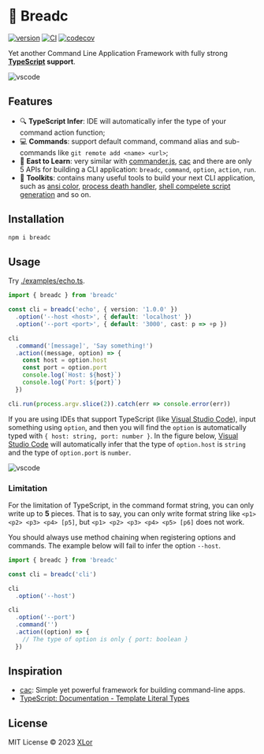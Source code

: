 # 🥪 Breadc

[![version](https://img.shields.io/npm/v/breadc?label=Breadc)](https://www.npmjs.com/package/breadc) [![CI](https://github.com/yjl9903/Breadc/actions/workflows/ci.yml/badge.svg)](https://github.com/yjl9903/Breadc/actions/workflows/ci.yml) [![codecov](https://codecov.io/gh/yjl9903/Breadc/branch/main/graph/badge.svg?token=F7PGOG62EF)](https://codecov.io/gh/yjl9903/Breadc)

Yet another Command Line Application Framework with fully strong **[TypeScript](https://www.typescriptlang.org/) support**.

![vscode](https://cdn.jsdelivr.net/gh/yjl9903/Breadc/images/vscode.png)

## Features

+ 🔍 **TypeScript Infer**: IDE will automatically infer the type of your command action function;
+ 💻 **Commands**: support default command, command alias and sub-commands like `git remote add <name> <url>`;
+ 📖 **East to Learn**: very similar with [commander.js](https://github.com/tj/commander.js/), [cac](https://github.com/cacjs/cac) and there are only 5 APIs for building a CLI application: `breadc`, `command`, `option`, `action`, `run`.
+ 🧰 **Toolkits**: contains many useful tools to build your next CLI application, such as [ansi color](https://github.com/yjl9903/Breadc/tree/main/packages/color), [process death handler](https://github.com/yjl9903/Breadc/tree/main/packages/death), [shell compelete script generation](https://github.com/yjl9903/Breadc/tree/main/packages/complete) and so on.

## Installation

```bash
npm i breadc
```

## Usage

Try [./examples/echo.ts](./examples/echo.ts).

```ts
import { breadc } from 'breadc'

const cli = breadc('echo', { version: '1.0.0' })
  .option('--host <host>', { default: 'localhost' })
  .option('--port <port>', { default: '3000', cast: p => +p })

cli
  .command('[message]', 'Say something!')
  .action((message, option) => {
    const host = option.host
    const port = option.port
    console.log(`Host: ${host}`)
    console.log(`Port: ${port}`)
  })

cli.run(process.argv.slice(2)).catch(err => console.error(err))
```

If you are using IDEs that support TypeScript (like [Visual Studio Code](https://code.visualstudio.com/)), input something using `option`, and then you will find the `option` is automatically typed with `{ host: string, port: number }`. In the figure below, [Visual Studio Code](https://code.visualstudio.com/) will automatically infer that the type of `option.host` is `string` and the type of `option.port` is `number`.

![vscode](https://cdn.jsdelivr.net/gh/yjl9903/Breadc/images/vscode.png)

### Limitation

For the limitation of TypeScript, in the command format string, you can only write up to **5** pieces. That is to say, you can only write format string like `<p1> <p2> <p3> <p4> [p5]`, but `<p1> <p2> <p3> <p4> <p5> [p6]` does not work.

You should always use method chaining when registering options and commands. The example below will fail to infer the option `--host`.

```ts
import { breadc } from 'breadc'

const cli = breadc('cli')

cli
  .option('--host')

cli
  .option('--port')
  .command('')
  .action((option) => {
    // The type of option is only { port: boolean }
  })
```

## Inspiration

+ [cac](https://github.com/cacjs/cac): Simple yet powerful framework for building command-line apps.
+ [TypeScript: Documentation - Template Literal Types](https://www.typescriptlang.org/docs/handbook/2/template-literal-types.html)

## License

MIT License © 2023 [XLor](https://github.com/yjl9903)
